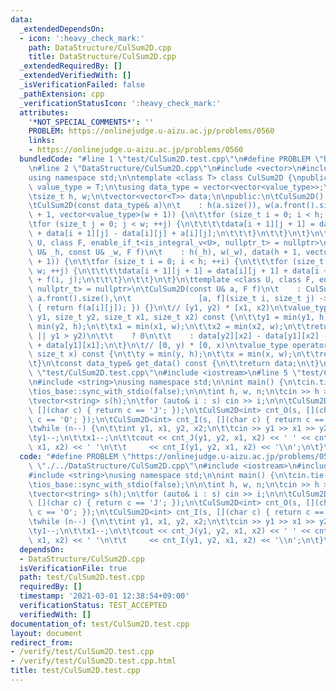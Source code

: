 ```yaml
---
data:
  _extendedDependsOn:
  - icon: ':heavy_check_mark:'
    path: DataStructure/CulSum2D.cpp
    title: DataStructure/CulSum2D.cpp
  _extendedRequiredBy: []
  _extendedVerifiedWith: []
  _isVerificationFailed: false
  _pathExtension: cpp
  _verificationStatusIcon: ':heavy_check_mark:'
  attributes:
    '*NOT_SPECIAL_COMMENTS*': ''
    PROBLEM: https://onlinejudge.u-aizu.ac.jp/problems/0560
    links:
    - https://onlinejudge.u-aizu.ac.jp/problems/0560
  bundledCode: "#line 1 \"test/CulSum2D.test.cpp\"\n#define PROBLEM \"https://onlinejudge.u-aizu.ac.jp/problems/0560\"\
    \n#line 2 \"DataStructure/CulSum2D.cpp\"\n#include <vector>\n#include <algorithm>\n\
    using namespace std;\n\ntemplate <class T> class CulSum2D {\npublic:\n\tusing\
    \ value_type = T;\n\tusing data_type = vector<vector<value_type>>;\n\nprivate:\n\
    \tsize_t h, w;\n\tvector<vector<T>> data;\n\npublic:\n\tCulSum2D() = default;\n\
    \tCulSum2D(const data_type& a)\n\t    : h(a.size()), w(a.front().size()), data(h\
    \ + 1, vector<value_type>(w + 1)) {\n\t\tfor (size_t i = 0; i < h; ++i) {\n\t\t\
    \tfor (size_t j = 0; j < w; ++j) {\n\t\t\t\tdata[i + 1][j + 1] = data[i][j + 1]\
    \ + data[i + 1][j] - data[i][j] + a[i][j];\n\t\t\t}\n\t\t}\n\t}\n\ttemplate <class\
    \ U, class F, enable_if_t<is_integral_v<U>, nullptr_t> = nullptr>\n\tCulSum2D(const\
    \ U& _h, const U& _w, F f)\n\t    : h(_h), w(_w), data(h + 1, vector<value_type>(w\
    \ + 1)) {\n\t\tfor (size_t i = 0; i < h; ++i) {\n\t\t\tfor (size_t j = 0; j <\
    \ w; ++j) {\n\t\t\t\tdata[i + 1][j + 1] = data[i][j + 1] + data[i + 1][j] - data[i][j]\
    \ + f(i, j);\n\t\t\t}\n\t\t}\n\t}\n\ttemplate <class U, class F, enable_if_t<!is_integral_v<U>,\
    \ nullptr_t> = nullptr>\n\tCulSum2D(const U& a, F f)\n\t    : CulSum2D(a.size(),\
    \ a.front().size(),\n\t               [a, f](size_t i, size_t j) -> value_type\
    \ { return f(a[i][j]); }) {}\n\t// [y1, y2) * [x1, x2)\n\tvalue_type operator()(size_t\
    \ y1, size_t y2, size_t x1, size_t x2) const {\n\t\ty1 = min(y1, h);\n\t\ty2 =\
    \ min(y2, h);\n\t\tx1 = min(x1, w);\n\t\tx2 = min(x2, w);\n\t\treturn (x1 > x2\
    \ || y1 > y2)\n\t\t    ? 0\n\t\t    : data[y2][x2] - data[y1][x2] - data[y2][x1]\
    \ + data[y1][x1];\n\t}\n\t// [0, y) * [0, x)\n\tvalue_type operator()(size_t y,\
    \ size_t x) const {\n\t\ty = min(y, h);\n\t\tx = min(x, w);\n\t\treturn data[y][x];\n\
    \t}\n\tconst data_type& get_data() const {\n\t\treturn data;\n\t}\n};\n#line 3\
    \ \"test/CulSum2D.test.cpp\"\n#include <iostream>\n#line 5 \"test/CulSum2D.test.cpp\"\
    \n#include <string>\nusing namespace std;\n\nint main() {\n\tcin.tie(nullptr);\n\
    \tios_base::sync_with_stdio(false);\n\n\tint h, w, n;\n\tcin >> h >> w >> n;\n\
    \tvector<string> s(h);\n\tfor (auto& i : s) cin >> i;\n\n\tCulSum2D<int> cnt_J(s,\
    \ [](char c) { return c == 'J'; });\n\tCulSum2D<int> cnt_O(s, [](char c) { return\
    \ c == 'O'; });\n\tCulSum2D<int> cnt_I(s, [](char c) { return c == 'I'; });\n\n\
    \twhile (n--) {\n\t\tint y1, x1, y2, x2;\n\t\tcin >> y1 >> x1 >> y2 >> x2;\n\t\
    \ty1--;\n\t\tx1--;\n\t\tcout << cnt_J(y1, y2, x1, x2) << ' ' << cnt_O(y1, y2,\
    \ x1, x2) << ' '\n\t\t     << cnt_I(y1, y2, x1, x2) << '\\n';\n\t}\n}\n"
  code: "#define PROBLEM \"https://onlinejudge.u-aizu.ac.jp/problems/0560\"\n#include\
    \ \"./../DataStructure/CulSum2D.cpp\"\n#include <iostream>\n#include <vector>\n\
    #include <string>\nusing namespace std;\n\nint main() {\n\tcin.tie(nullptr);\n\
    \tios_base::sync_with_stdio(false);\n\n\tint h, w, n;\n\tcin >> h >> w >> n;\n\
    \tvector<string> s(h);\n\tfor (auto& i : s) cin >> i;\n\n\tCulSum2D<int> cnt_J(s,\
    \ [](char c) { return c == 'J'; });\n\tCulSum2D<int> cnt_O(s, [](char c) { return\
    \ c == 'O'; });\n\tCulSum2D<int> cnt_I(s, [](char c) { return c == 'I'; });\n\n\
    \twhile (n--) {\n\t\tint y1, x1, y2, x2;\n\t\tcin >> y1 >> x1 >> y2 >> x2;\n\t\
    \ty1--;\n\t\tx1--;\n\t\tcout << cnt_J(y1, y2, x1, x2) << ' ' << cnt_O(y1, y2,\
    \ x1, x2) << ' '\n\t\t     << cnt_I(y1, y2, x1, x2) << '\\n';\n\t}\n}"
  dependsOn:
  - DataStructure/CulSum2D.cpp
  isVerificationFile: true
  path: test/CulSum2D.test.cpp
  requiredBy: []
  timestamp: '2021-03-01 12:38:54+09:00'
  verificationStatus: TEST_ACCEPTED
  verifiedWith: []
documentation_of: test/CulSum2D.test.cpp
layout: document
redirect_from:
- /verify/test/CulSum2D.test.cpp
- /verify/test/CulSum2D.test.cpp.html
title: test/CulSum2D.test.cpp
---
```

